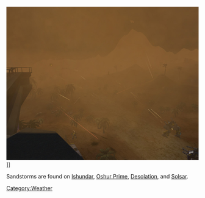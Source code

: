 ![](images/Sandstormsmall.jpg "fig:Sandstormsmall.jpg")\]\]

Sandstorms are found on [Ishundar](Ishundar.md), [Oshur
Prime](Oshur_Prime.md), [Desolation](Desolation.md), and
[Solsar](Solsar.md).

[Category:Weather](Category:Weather.md)
